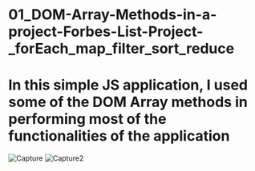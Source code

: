 # 01_DOM-Array-Methods-in-a-project-Forbes-List-Project-_forEach_map_filter_sort_reduce
# In this simple JS application, I used some of the DOM Array methods in performing most of the functionalities of the application
![Capture](https://user-images.githubusercontent.com/29488077/209823363-629f18d5-727d-4c08-8477-edeb0ed19a38.JPG)
![Capture2](https://user-images.githubusercontent.com/29488077/209823772-9f089829-3a00-48b8-ad8a-322337bddbb1.JPG)

